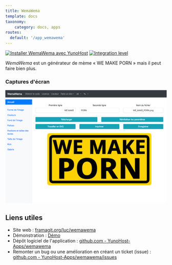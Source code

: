 ```yaml
---
title: WemaWema
template: docs
taxonomy:
    category: docs, apps
routes:
  default: '/app_wemawema'
---
```


[![Installer WemaWema avec YunoHost](https://install-app.yunohost.org/install-with-yunohost.svg)](https://install-app.yunohost.org/?app=wemawema) [![Integration level](https://dash.yunohost.org/integration/wemawema.svg)](https://dash.yunohost.org/appci/app/wemawema)

*WemaWema* est un générateur de mème « WE MAKE PORN » mais il peut faire bien plus.

### Captures d'écran

![Captures d'écran de WemaWema](https://github.com/YunoHost-Apps/wemawema_ynh/blob/master/doc/screenshots/WemaWema.png)

## Liens utiles

+ Site web : [framagit.org/luc/wemawema](https://framagit.org/luc/wemawema)
+ Démonstration : [Démo](https://luc.frama.io/wemawema/)
+ Dépôt logiciel de l'application : [github.com - YunoHost-Apps/wemawema](https://github.com/YunoHost-Apps/wemawema_ynh)
+ Remonter un bug ou une amélioration en créant un ticket (issue) : [github.com - YunoHost-Apps/wemawema/issues](https://github.com/YunoHost-Apps/wemawema_ynh/issues)
